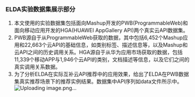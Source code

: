 ### ELDA实验数据集展示部分
1. 本文使用的实验数据集包括面向Mashup开发的PWB(ProgrammableWeb)和面向移动应用开发的HGA(HUAWEI AppGallery API)两个真实云API数据集。
2. PWB源自于从ProgrammableWeb获取的数据，其中包括6,452个Mashup应用和22,663个云API的基础信息，如类别标签、描述信息等，以及Mashup和云API之间的历史调用关系。HGA源自于从华为应用市场获取的数据，包括11,339个移动APP与1,946个云API的类别，文档描述等信息，以及它们之间的真实调用关系数据。
3. 为了分析ELDA在实际互补云API推荐中的应用效果，给出了ELDA在PWB数据集真实推荐场景下的推荐实例结果。数据集中API序列如data文件所示中。
![Uploading image.png…]()
